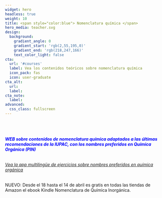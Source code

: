 ```yaml
---
widget: hero
headless: true
weight: 10
title: <span style="color:blue"> Nomenclatura química </span>
hero_media: teacher.svg
design:
  background:
    gradient_angle: 0
    gradient_start: 'rgb(2,55,195,0)'
    gradient_end: 'rgb(218,247,166)'
    text_color_light: false
cta:
  url: '#courses'
  label: Vea los contenidos teóricos sobre nomenclatura química
  icon_pack: fas
  icon: user-graduate
cta_alt:
  url:
  label:
cta_note:
  label:
advanced:
  css_class: fullscreen
---
```


<br>

<br>

###### <span style="color:blue">**WEB sobre contenidos de nomenclatura química  adaptados a las últimas recomendaciones de la IUPAC, con los nombres preferidos en Química Orgánica (PIN)** 

###### <span style="color:red">[Vea la app multilingüe de ejercicios sobre nombres preferidos en química orgánica](https://nqcom-org.netlify.app)

NUEVO:  Desde el 18 hasta el 14 de abril es gratis en todas las tiendas de Amazon el ebook Kindle Nomenclatura de Química Inorgánica.

# 

<!-- Cloudflare Web Analytics --><script defer src='https://static.cloudflareinsights.com/beacon.min.js' data-cf-beacon='{"token": "0bd55fecfb85499ab1c1398cd8b5e174"}'></script><!-- End Cloudflare Web Analytics -->

<script async src="https://www.googletagmanager.com/gtag/js?id=G-E3Y8YTTJ87"></script>
<script>
  window.dataLayer = window.dataLayer || [];
  function gtag(){dataLayer.push(arguments);}
  gtag('js', new Date());gtag('config', 'G-E3Y8YTTJ87');
</script>



